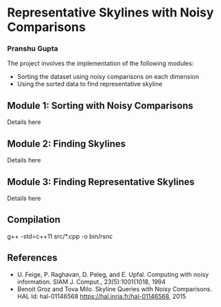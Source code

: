 # Representative Skylines with Noisy Comparisons
### Pranshu Gupta

The project involves the implementation of the following modules:
* Sorting the dataset using noisy comparisons on each dimension
* Using the sorted data to find representative skyline

## Module 1: Sorting with Noisy Comparisons
Details here

## Module 2: Finding Skylines
Details here

## Module 3: Finding Representative Skylines
Details here

## Compilation
g++ -std=c++11 src/*.cpp -o bin/rsnc

## References
* U. Feige, P. Raghavan, D. Peleg, and E. Upfal. Computing with noisy information. SIAM J. Comput., 23(5):1001{1018, 1994
* Benoit Groz and Tova Milo. Skyline Queries with Noisy Comparisons. HAL Id: hal-01146568 https://hal.inria.fr/hal-01146568, 2015